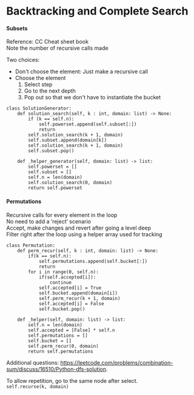 # Backtracking and Complete Search

#### Subsets
Reference: CC Cheat sheet book <br />
Note the number of recursive calls made

Two choices:
* Don't choose the element: Just make a recursive call 
* Choose the element
    1. Select step
    2. Go to the next depth
    3. Pop out so that we don't have to instantiate the bucket

```
class SolutionGenerator:
    def solution_search(self, k : int, domain: list) -> None:
        if (k == self.n):
            self.powerset.append(self.subset[:])
            return
        self.solution_search(k + 1, domain)
        self.subset.append(domain[k])
        self.solution_search(k + 1, domain)
        self.subset.pop()

    def _helper_generator(self, domain: list) -> list:
        self.powerset = []
        self.subset = []
        self.n = len(domain)
        self.solution_search(0, domain)
        return self.powerset
```


#### Permutations

Recursive calls for every element in the loop <br />
No need to add a ‘reject’ scenario <br />
Accept, make changes and revert after going a level deep <br />
Filter right after the loop using a helper array used for tracking <br />

```
class Permutation:
    def perm_recur(self, k : int, domain: list) -> None:
        if(k == self.n):
            self.permutations.append(self.bucket[:])
            return
        for i in range(0, self.n):
            if(self.accepted[i]):
                continue
            self.accepted[i] = True
            self.bucket.append(domain[i])
            self.perm_recur(k + 1, domain)
            self.accepted[i] = False
            self.bucket.pop()

    def _helper(self, domain: list) -> list:
        self.n = len(domain)
        self.accepted = [False] * self.n
        self.permutations = []
        self.bucket = []
        self.perm_recur(0, domain)
        return self.permutations

```

Additional questions:
https://leetcode.com/problems/combination-sum/discuss/16510/Python-dfs-solution.

To allow repetition, go to the same node after select. <br />
```self.recurse(k, domain)```

